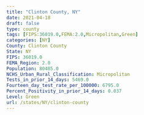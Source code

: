 ```yaml
---
title: "Clinton County, NY"
date: 2021-04-18
draft: false
type: county
tags: [FIPS:36019.0,FEMA:2.0,Micropolitan,Green]
categories: [NY]
County: Clinton County
State: NY
FIPS: 36019.0
FEMA_Region: 2.0
Population: 80485.0
NCHS_Urban_Rural_Classification: Micropolitan
Tests_in_prior_14_days: 5469.0
Fourteen_day_test_rate_per_100000: 6795.0
Percent_Positivity_in_prior_14_days: 0.037
Level: Green
url: /states/NY/clinton-county
---
```



